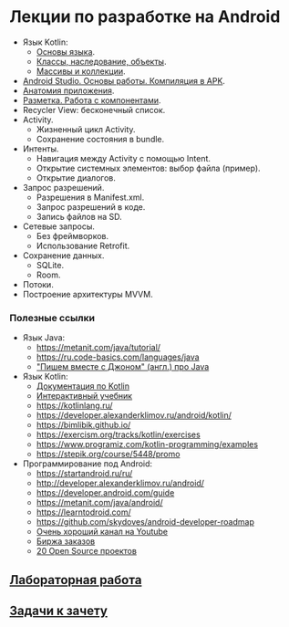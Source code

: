 # Лекции по разработке на Android
* Язык Kotlin:
  * [Основы языка](https://dmitryweiner.github.io/android-lectures/Kotlin-basics.html).
  * [Классы, наследование, объекты](https://dmitryweiner.github.io/android-lectures/Kotlin-objects.html).
  * [Массивы и коллекции](https://dmitryweiner.github.io/android-lectures/Kotlin-collections.html).
* [Android Studio. Основы работы. Компиляция в APK](https://dmitryweiner.github.io/android-lectures/Android-studio.html).
* [Анатомия приложения](https://dmitryweiner.github.io/android-lectures/Application-structure.html).
* [Разметка. Работа с компонентами](https://dmitryweiner.github.io/android-lectures/Layout-forms.html).
* Recycler View: бесконечный список.
* Activity.
  * Жизненный цикл Activity.
  * Сохранение состояния в bundle.
* Интенты.
  * Навигация между Activity c помощью Intent.
  * Открытие системных элементов: выбор файла (пример).
  * Открытие диалогов.
* Запрос разрешений.
  * Разрешения в Manifest.xml.
  * Запрос разрешений в коде.
  * Запись файлов на SD.
* Сетевые запросы.
  * Без фреймворков.
  * Использование Retrofit.
* Сохранение данных.
  * SQLite.
  * Room.
* Потоки.
* Построение архитектуры MVVM.

### Полезные ссылки
* Язык Java:
  * https://metanit.com/java/tutorial/
  * https://ru.code-basics.com/languages/java
  * ["Пишем вместе с Джоном" (англ.) про Java](https://www.youtube.com/c/CodingwithJohn)
* Язык Kotlin:
  * [Документация по Kotlin](https://kotlinlang.org/docs/getting-started.html)
  * [Интерактивный учебник](https://play.kotlinlang.org/koans/Introduction/Hello,%20world!/Task.kt)
  * https://kotlinlang.ru/
  * https://developer.alexanderklimov.ru/android/kotlin/
  * https://bimlibik.github.io/
  * https://exercism.org/tracks/kotlin/exercises
  * https://www.programiz.com/kotlin-programming/examples
  * https://stepik.org/course/5448/promo
* Программирование под Android:
  * https://startandroid.ru/ru/
  * http://developer.alexanderklimov.ru/android/
  * https://developer.android.com/guide
  * https://metanit.com/java/android/
  * https://learntodroid.com/
  * https://github.com/skydoves/android-developer-roadmap
  * [Очень хороший канал на Youtube](https://www.youtube.com/channel/UCofyDdGnCssPNwABNkxLFKg)
  * [Биржа заказов](https://workspace.ru/tasks/mobile-programming/)
  * [20 Open Source проектов](https://apptractor.ru/info/articles/20-open-source-proektov-dlya-android-kotoryie-mogut-nauchit-vas-novomu.html)

## [Лабораторная работа](laba.md)

## [Задачи к зачету](questions.md)


